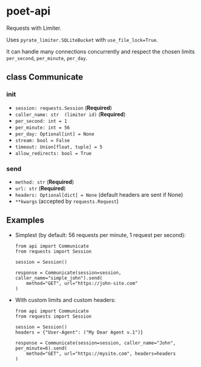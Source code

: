 # poet-api

Requests with Limiter.

Uses `pyrate_limiter.SQLiteBucket` with `use_file_lock=True`.

It can handle many connections concurrently and respect the chosen limits `per_second`, `per_minute`, `per_day`.

## class Communicate

### **init**

- `session: requests.Session` (**Required**)
- `caller_name: str  (limiter id)` (**Required**)
- `per_second: int = 1`
- `per_minute: int = 56`
- `per_day: Optional[int] = None`
- `stream: bool = False`
- `timeout: Union[float, tuple] = 5`
- `allow_redirects: bool = True`

### send

- `method: str` (**Required**)
- `url: str` (**Required**)
- `headers: Optional[dict] = None` (default headers are sent if None)
- `**kwargs` (accepted by `requests.Request`)

## Examples

- Simplest (by default: 56 requests per minute, 1 request per second):

  ```
  from api import Communicate
  from requests import Session

  session = Session()

  response = Communicate(session=session, caller_name="simple_john").send(
      method="GET", url="https://john-site.com"
  )
  ```

- With custom limits and custom headers:

  ```
  from api import Communicate
  from requests import Session

  session = Session()
  headers = {"User-Agent": ("My Dear Agent v.1")}

  response = Communicate(session=session, caller_name="John", per_minute=6).send(
      method="GET", url="https://mysite.com", headers=headers
  )
  ```

